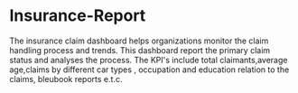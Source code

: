 # Insurance-Report
The insurance claim dashboard helps organizations monitor the claim handling process and trends. This dashboard report  the primary claim status and analyses the process.
The KPI's include total claimants,average age,claims by different car types , occupation and education relation to the claims, bleubook reports e.t.c.
